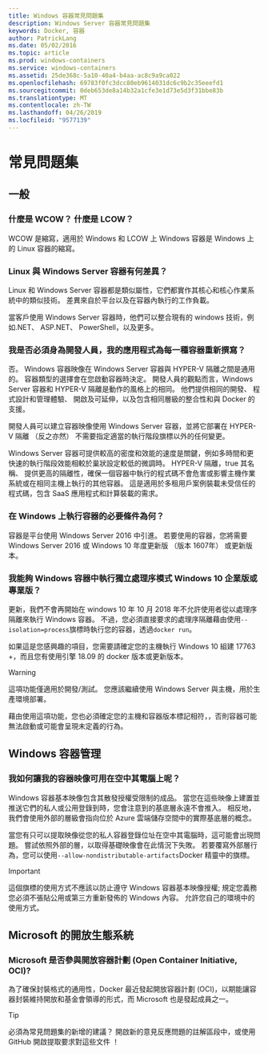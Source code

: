 ```yaml
---
title: Windows 容器常見問題集
description: Windows Server 容器常見問題集
keywords: Docker, 容器
author: PatrickLang
ms.date: 05/02/2016
ms.topic: article
ms.prod: windows-containers
ms.service: windows-containers
ms.assetid: 25de368c-5a10-40a4-b4aa-ac8c9a9ca022
ms.openlocfilehash: 69783f0fc3dcc80eb9614031dc6c9b2c35eeefd1
ms.sourcegitcommit: 0deb653de8a14b32a1cfe3e1d73e5d3f31bbe83b
ms.translationtype: MT
ms.contentlocale: zh-TW
ms.lasthandoff: 04/26/2019
ms.locfileid: "9577139"
---
```

# <a name="frequently-asked-questions"></a>常見問題集

## <a name="general"></a>一般

### <a name="what-is-wcow-what-is-lcow"></a>什麼是 WCOW？ 什麼是 LCOW？

WCOW 是縮寫，適用於 Windows 和 LCOW 上 Windows 容器是 Windows 上的 Linux 容器的縮寫。

### <a name="what-is-the-difference-between-linux-and-windows-server-containers"></a>Linux 與 Windows Server 容器有何差異？

Linux 和 Windows Server 容器都是類似屬性，它們都實作其核心和核心作業系統中的類似技術。 差異來自於平台以及在容器內執行的工作負載。  

當客戶使用 Windows Server 容器時，他們可以整合現有的 windows 技術，例如.NET、 ASP.NET、 PowerShell，以及更多。

### <a name="as-a-developer-do-i-have-to-rewrite-my-app-for-each-type-of-container"></a>我是否必須身為開發人員，我的應用程式為每一種容器重新撰寫？

否。 Windows 容器映像在 Windows Server 容器與 HYPER-V 隔離之間是通用的。 容器類型的選擇會在您啟動容器時決定。 開發人員的觀點而言，Windows Server 容器和 HYPER-V 隔離是動作的風格上的相同。 他們提供相同的開發、 程式設計和管理體驗、 開啟及可延伸，以及包含相同層級的整合性和與 Docker 的支援。

開發人員可以建立容器映像使用 Windows Server 容器，並將它部署在 HYPER-V 隔離 （反之亦然） 不需要指定適當的執行階段旗標以外的任何變更。

Windows Server 容器可提供較高的密度和效能的速度是關鍵，例如多時間和更快速的執行階段效能相較於巢狀設定較低的微調時。 HYPER-V 隔離，true 其名稱、 提供更高的隔離性，確保一個容器中執行的程式碼不會危害或影響主機作業系統或在相同主機上執行的其他容器。 這是適用於多租用戶案例裝載未受信任的程式碼，包含 SaaS 應用程式和計算裝載的需求。

### <a name="what-are-the-prerequisites-for-running-containers-on-windows"></a>在 Windows 上執行容器的必要條件為何？

容器是平台使用 Windows Server 2016 中引進。 若要使用的容器，您將需要 Windows Server 2016 或 Windows 10 年度更新版 （版本 1607年） 或更新版本。

### <a name="can-i-run-windows-containers-in-process-isolated-mode-on-windows-10-enterprise-or-professional"></a>我能夠 Windows 容器中執行獨立處理序模式 Windows 10 企業版或專業版？

更新，我們不會再開始在 windows 10 年 10 月 2018 年不允許使用者從以處理序隔離來執行 Windows 容器。 不過，您必須直接要求的處理序隔離藉由使用`--isolation=process`旗標時執行您的容器，透過`docker run`。

如果這是您感興趣的項目，您需要請確定您的主機執行 Windows 10 組建 17763 +，而且您有使用引擎 18.09 的 docker 版本或更新版本。

> [!WARNING]
> 這項功能僅適用於開發/測試。 您應該繼續使用 Windows Server 與主機，用於生產環境部署。
>
> 藉由使用這項功能，您也必須確定您的主機和容器版本標記相符，，否則容器可能無法啟動或可能會呈現未定義的行為。

## <a name="windows-container-management"></a>Windows 容器管理

### <a name="how-do-i-make-my-container-images-available-on-air-gapped-machines"></a>我如何讓我的容器映像可用在空中其電腦上呢？

Windows 容器基本映像包含其散發授權受限制的成品。 當您在這些映像上建置並推送它們的私人或公用登錄到時，您會注意到的基底層永遠不會推入。 相反地，我們會使用外部的層級會指向位於 Azure 雲端儲存空間中的實際基底層的概念。

當您有只可以提取映像從您的私人容器登錄位址在空中其電腦時，這可能會出現問題。 嘗試依照外部的層，以取得基礎映像會在此情況下失敗。 若要覆寫外部層行為，您可以使用`--allow-nondistributable-artifacts`Docker 精靈中的旗標。

> [!IMPORTANT]
> 這個旗標的使用方式不應該以防止遵守 Windows 容器基本映像授權; 規定您義務您必須不張貼公用或第三方重新發佈的 Windows 內容。 允許您自己的環境中的使用方式。

## <a name="microsofts-open-ecosystem"></a>Microsoft 的開放生態系統

### <a name="is-microsoft-participating-in-the-open-container-initiative-oci"></a>Microsoft 是否參與開放容器計劃 (Open Container Initiative, OCI)?

為了確保封裝格式的通用性，Docker 最近發起開放容器計劃 (OCI)，以期能讓容器封裝維持開放和基金會領導的形式，而 Microsoft 也是發起成員之一。

> [!TIP]
> 必須為常見問題集的新增的建議？ 開啟新的意見反應問題的註解區段中，或使用 GitHub 開啟提取要求對這些文件 ！
